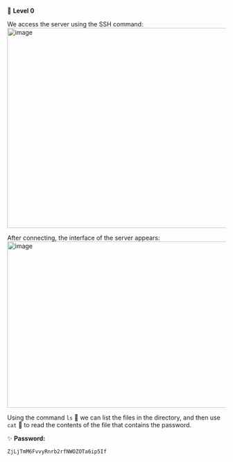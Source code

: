 🔐 **Level 0**

We access the server using the SSH command:  
<img width="635" height="461" alt="image" src="https://github.com/user-attachments/assets/7c98436d-c422-4f86-a077-b4c46c8e4916" />

After connecting, the interface of the server appears:  
<img width="634" height="383" alt="image" src="https://github.com/user-attachments/assets/cc998b74-6131-42f3-a3d1-22b12a3c5094" />

Using the command `ls` 📂 we can list the files in the directory, and then use `cat` 📖 to read the contents of the file that contains the password.  

✨ **Password:**  
```
ZjLjTmM6FvvyRnrb2rfNWOZOTa6ip5If
```
